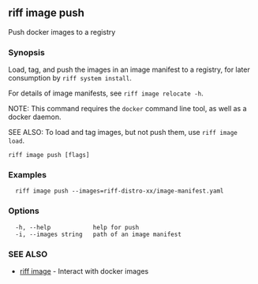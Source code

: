 ## riff image push

Push docker images to a registry

### Synopsis

Load, tag, and push the images in an image manifest to a registry, for later consumption by `riff system install`.

For details of image manifests, see `riff image relocate -h`.

NOTE: This command requires the `docker` command line tool, as well as a docker daemon.

SEE ALSO: To load and tag images, but not push them, use `riff image load`.

```
riff image push [flags]
```

### Examples

```
  riff image push --images=riff-distro-xx/image-manifest.yaml
```

### Options

```
  -h, --help            help for push
  -i, --images string   path of an image manifest
```

### SEE ALSO

* [riff image](riff_image.md)	 - Interact with docker images


